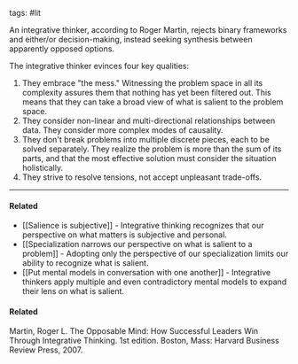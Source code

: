 tags: #lit 

An integrative thinker, according to Roger Martin, rejects binary frameworks and either/or decision-making, instead seeking synthesis between apparently opposed options. 

The integrative thinker evinces four key qualities: 

1) They embrace "the mess." Witnessing the problem space in all its complexity assures them that nothing has yet been filtered out. This means that they can take a broad view of what is salient to the problem space.
2) They consider non-linear and multi-directional relationships between data. They consider more complex modes of causality. 
3) They don't break problems into multiple discrete pieces, each to be solved separately. They realize the problem is more than the sum of its parts, and that the most effective solution must consider the situation holistically.
4) They strive to resolve tensions, not accept unpleasant trade-offs. 

---
#### Related
- [[Salience is subjective]] - Integrative thinking recognizes that our perspective on what matters is subjective and personal. 
- [[Specialization narrows our perspective on what is salient to a problem]] - Adopting only the perspective of our specialization limits our ability to recognize what is salient. 
- [[Put mental models in conversation with one another]] - Integrative thinkers apply multiple and even contradictory mental models to expand their lens on what is salient. 

#### Related
Martin, Roger L. The Opposable Mind: How Successful Leaders Win Through Integrative Thinking. 1st edition. Boston, Mass: Harvard Business Review Press, 2007.